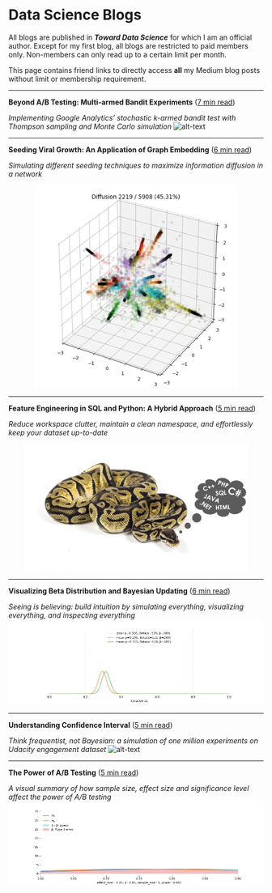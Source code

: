 # Data Science Blogs
All blogs are published in *__Toward Data Science__* for which I am an official author. Except for my first blog, all blogs are restricted to paid members only. Non-members can only read up to a certain limit per month.

This page contains friend links to directly access __all__ my Medium blog posts without limit or membership requirement. 

___ 
__Beyond A/B Testing: Multi-armed Bandit Experiments__ ([7 min read](https://towardsdatascience.com/beyond-a-b-testing-multi-armed-bandit-experiments-1493f709f804?source=friends_link&sk=b30f5cfa1ff225099cb512dd6653cf3d))

*Implementing Google Analytics’ stochastic k-armed bandit test with Thompson sampling and Monte Carlo simulation*
![alt-text](03_bandit/sim.gif)

___
__Seeding Viral Growth: An Application of Graph Embedding__ ([6 min read](https://towardsdatascience.com/https-towardsdatascience-com-the-elements-of-viral-growth-7f364aec64eb?source=friends_link&sk=eb19423d3e8df3d1cd70a30dade9cff0))

*Simulating different seeding techniques to maximize information diffusion in a network*

<p align="center">
    <img src="06_seeding/politician.gif" alt="Image" width="400" height="400" />
</p>

___
__Feature Engineering in SQL and Python: A Hybrid Approach__ ([5 min read](https://towardsdatascience.com/feature-engineering-in-sql-and-python-a-hybrid-approach-b52347cd2de4?source=friends_link&sk=20472db1eddc9ab2bff51be25b910bea))

*Reduce workspace clutter, maintain a clean namespace, and effortlessly keep your dataset up-to-date*

<p align="center">
    <img src="05_sql/cover.png" alt="Image" height="250" />
</p>

___
__Visualizing Beta Distribution and Bayesian Updating__ ([6 min read](https://towardsdatascience.com/visualizing-beta-distribution-7391c18031f1?source=friends_link&sk=97d1259bbf57fe2aa2cf1e05be4e55ba))

*Seeing is believing: build intuition by simulating everything, visualizing everything, and inspecting everything*
![alt-text](02_beta/updating.gif)
___
__Understanding Confidence Interval__ ([5 min read](https://towardsdatascience.com/understanding-confidence-interval-d7b5aa68e3b?source=friends_link&sk=894ac634898f489262e79e3bf66016fe))

*Think frequentist, not Bayesian: a simulation of one million experiments on Udacity engagement dataset*
![alt-text](01_confidence_interval/ci.gif)

___
__The Power of A/B Testing__ ([5 min read](https://towardsdatascience.com/the-power-of-a-b-testing-3387c04a14e3?source=friends_link&sk=eb9621b10f5af99d95584ac1d0fb7a71))

*A visual summary of how sample size, effect size and significance level affect the power of A/B testing*
![alt-text](04_ab_test/size.gif)
